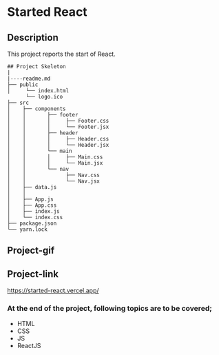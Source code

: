 # Started React
## Description
This project reports the start of React.
```
## Project Skeleton
|
|----readme.md          
├── public
│     └── index.html
      └── logo.ico
├── src
│    ├── components
│    │       ├── footer
│    │       │     ├── Footer.css
│    │       │     └── Footer.jsx
│    │       ├── header
│    │       │     ├── Header.css
│    │       │     └── Header.jsx
│    │       └── main
│    │       │     ├── Main.css
│    │       │     └── Main.jsx
│    │       └── nav
│    │             ├── Nav.css
│    │             └── Nav.jsx
│    ├── data.js
│    │       
│    ├── App.js
│    ├── App.css
│    ├── index.js
│    └── index.css
├── package.json
└── yarn.lock
```
## Project-gif

## Project-link
https://started-react.vercel.app/
### At the end of the project, following topics are to be covered;
- HTML
- CSS
- JS
- ReactJS
